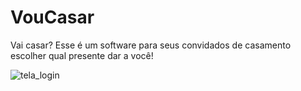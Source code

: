 # VouCasar
Vai casar? Esse é um software para seus convidados de casamento escolher qual presente dar a você!

![tela_login](https://github.com/user-attachments/assets/cea01ad9-3e35-4f6f-80ed-f392d22700bb)

